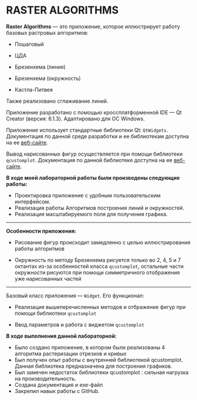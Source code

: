 # RASTER ALGORITHMS

__Raster Algorithms__ — это приложение, которое иллюстрирует работу базовых
растровых алгоритмов:

* Пошаговый

* ЦДА

* Брезенхема (линия)

* Брезенхема (окружность)

* Кастла-Питвея

Также реализовано сглаживание линий.

Приложение разработано с помощью кроссплатформенной IDE — Qt Creator (версия: 6.1.3). Адаптировано для ОС Windows.

Приложение использует стандартные библиотеки Qt: `QtWidgets`. Документация по данной среде разработки и ее библиотекам доступна на ее [веб-сайте](https://doc.qt.io).

Вывод нарисованных фигур осуществляется при помощи библиотеки `qcustomplot`. Документация по данной библиотеке доступна на ее [веб-сайте](https://www.qcustomplot.com).

**В ходе моей лабораторной работы были произведены следующие работы:**
- Проектировка приложение с удобным пользовательским интерфейсом.
- Реализация работы Алгоритмов построения линий и окружностей.
- Реализация масштабируемого поля для получения графика.



___
__Особенности приложения:__

* Рисование фигур происходит замедленно с целью иллюстрирования работы алгоритмов

* Окружность по методу Брезенхема рисуется только во 2, 4, 5 и 7 октантах из-за особенностей класса `qcustomplot`, остальные части окружности рисуются при помощи симметричного отображения уже нарисованных частей
___
Базовый класс приложения — `Widget`. Его функционал: 

* Реализация вышеперечисленных методов и отбражение фигур при помощи библиотеки `qcustomplot`

* Ввод параметров и работа с виджетом `qcustomplot`

**В ходе выполнения данной лабораторной:**
- Было создано приложение, в котором были реализованы 4 алгоритма растеризации отрезков и кривых
- Был получен опыт работы с внутренней библиотекой qсustomplot. Данная библиотека предназначена для построения графиков.
- Был замечен недостаток библиотеки qcustomplot : сильная нагрузка на производительность. 
- Создана документация и exe-файл
- Закрепил навык работы с GitHub.
